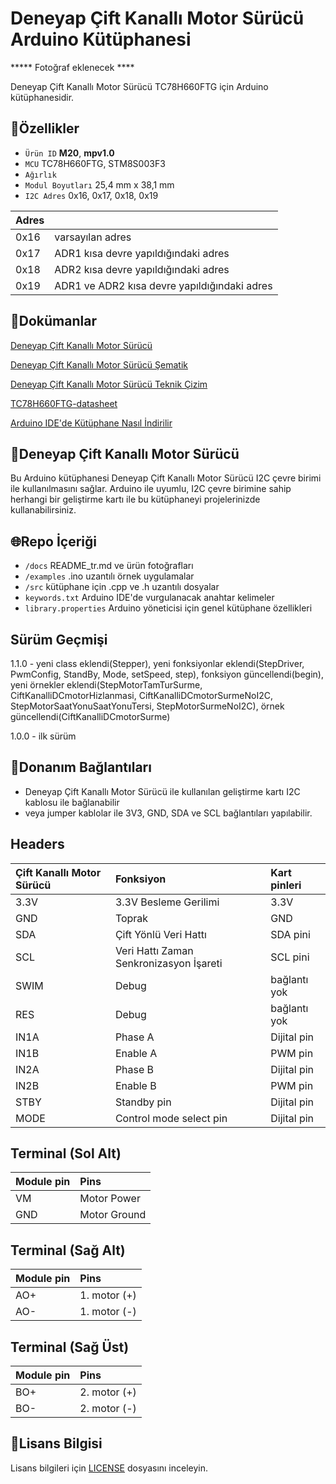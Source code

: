 # Deneyap Çift Kanallı Motor Sürücü Arduino Kütüphanesi

***** Fotoğraf eklenecek ****

Deneyap Çift Kanallı Motor Sürücü TC78H660FTG için Arduino kütüphanesidir.

## :mag_right:Özellikler 
- `Ürün ID` **M20**, **mpv1.0**
- `MCU` TC78H660FTG, STM8S003F3
- `Ağırlık`
- `Modul Boyutları` 25,4 mm x 38,1 mm
- `I2C Adres` 0x16, 0x17, 0x18, 0x19

| Adres |  | 
| :--- | :---     |
| 0x16 | varsayılan adres |
| 0x17 | ADR1 kısa devre yapıldığındaki adres |
| 0x18 | ADR2 kısa devre yapıldığındaki adres |
| 0x19 | ADR1 ve ADR2 kısa devre yapıldığındaki adres |

## :closed_book:Dokümanlar
[Deneyap Çift Kanallı Motor Sürücü](https://docs.deneyapkart.org/tr/content/contentDetail/deneyap-module-deneyap-dual-channel-motor-driver-m)

[Deneyap Çift Kanallı Motor Sürücü Şematik](https://cdn.deneyapkart.org/media/upload/userFormUpload/M7vZpQGvXRLxsH7HJsgpplR93ygaxZ9P.pdf)

[Deneyap Çift Kanallı Motor Sürücü Teknik Çizim](https://cdn.deneyapkart.org/media/upload/userFormUpload/2EPBc4V9PklIkCudDzVfQ6MZSH6xxOCu.pdf)

[TC78H660FTG-datasheet](https://toshiba.semicon-storage.com/info/TC78H660FTG_datasheet_en_20200714.pdf?did=68604&prodName=TC78H660FTG)

[Arduino IDE'de Kütüphane Nasıl İndirilir](https://docs.arduino.cc/software/ide-v1/tutorials/installing-libraries)

## :pushpin:Deneyap Çift Kanallı Motor Sürücü
Bu Arduino kütüphanesi Deneyap Çift Kanallı Motor Sürücü I2C çevre birimi ile kullanılmasını sağlar. Arduino ile uyumlu, I2C çevre birimine sahip herhangi bir geliştirme kartı ile bu kütüphaneyi projelerinizde kullanabilirsiniz.

## :globe_with_meridians:Repo İçeriği
- `/docs` README_tr.md ve ürün fotoğrafları
- `/examples` .ino uzantılı örnek uygulamalar
- `/src` kütüphane için .cpp ve .h uzantılı dosyalar
- `keywords.txt` Arduino IDE'de vurgulanacak anahtar kelimeler
- `library.properties` Arduino yöneticisi için genel kütüphane özellikleri

## Sürüm Geçmişi
1.1.0 - yeni class eklendi(Stepper), yeni fonksiyonlar eklendi(StepDriver, PwmConfig, StandBy, Mode, setSpeed, step), fonksiyon güncellendi(begin), yeni örnekler eklendi(StepMotorTamTurSurme, CiftKanalliDCmotorHizlanmasi, CiftKanalliDCmotorSurmeNoI2C, StepMotorSaatYonuSaatYonuTersi, StepMotorSurmeNoI2C), örnek güncellendi(CiftKanalliDCmotorSurme)

1.0.0 - ilk sürüm

## :rocket:Donanım Bağlantıları
- Deneyap Çift Kanallı Motor Sürücü ile kullanılan geliştirme kartı I2C kablosu ile bağlanabilir
- veya jumper kablolar ile 3V3, GND, SDA ve SCL bağlantıları yapılabilir. 

## Headers
|Çift Kanallı Motor Sürücü| Fonksiyon| Kart pinleri |
| :---     | :---   |   :---  |
| 3.3V     |3.3V Besleme Gerilimi| 3.3V    |
| GND      | Toprak |GND      |
| SDA      | Çift Yönlü Veri Hattı | SDA pini |
| SCL      | Veri Hattı Zaman Senkronizasyon İşareti	 | SCL pini|
|SWIM | Debug | bağlantı yok |
|RES  | Debug | bağlantı yok |
|IN1A	|Phase A |Dijital pin|
|IN1B	|Enable A|PWM pin|
|IN2A	|Phase B |Dijital pin|
|IN2B	|Enable B|PWM pin|
|STBY	|Standby pin|Dijital pin|
|MODE 	|Control mode select pin|Dijital pin|

## Terminal (Sol Alt)
|Module pin|Pins|
|:--- |   :---  |
|VM |Motor Power|
|GND|Motor Ground|

## Terminal (Sağ Alt)
|Module pin|Pins|
|:--- |   :---  |
|AO+|1. motor (+)|
|AO-|1. motor (-)|

## Terminal (Sağ Üst)
|Module pin|Pins|
|:--- |   :---  |
|BO+|2. motor (+)|
|BO-|2. motor (-)|

## :bookmark_tabs:Lisans Bilgisi 
Lisans bilgileri için [LICENSE](https://github.com/deneyapkart/deneyap-cift-kanalli-motor-surucu-arduino-library/blob/master/LICENSE) dosyasını inceleyin.
